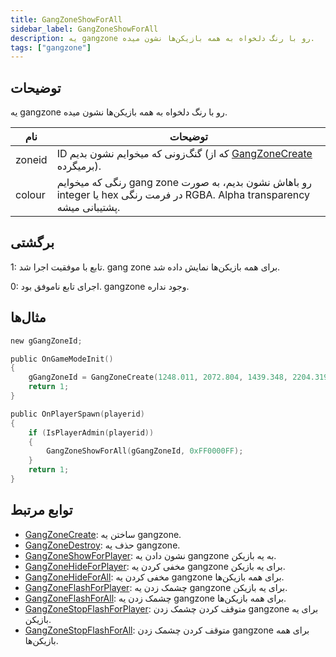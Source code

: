 ```yaml
---
title: GangZoneShowForAll
sidebar_label: GangZoneShowForAll
description: یه gangzone رو با رنگ دلخواه به همه بازیکن‌ها نشون میده.
tags: ["gangzone"]
---
```


## توضیحات

یه gangzone رو با رنگ دلخواه به همه بازیکن‌ها نشون میده.

| نام    | توضیحات                                                                                          |
| ------ | ------------------------------------------------------------------------------------------------ |
| zoneid | ID گنگ‌زونی که میخوایم نشون بدیم (که از [GangZoneCreate](GangZoneCreate) برمیگرده).               |
| colour | رنگی که میخوایم gang zone رو باهاش نشون بدیم، به صورت integer یا hex در فرمت رنگی RGBA. Alpha transparency پشتیبانی میشه. |

## برگشتی

1: تابع با موفقیت اجرا شد. gang zone برای همه بازیکن‌ها نمایش داده شد.

0: اجرای تابع ناموفق بود. gangzone وجود نداره.

## مثال‌ها

```c
new gGangZoneId;

public OnGameModeInit()
{
    gGangZoneId = GangZoneCreate(1248.011, 2072.804, 1439.348, 2204.319);
    return 1;
}

public OnPlayerSpawn(playerid)
{
    if (IsPlayerAdmin(playerid))
    {
        GangZoneShowForAll(gGangZoneId, 0xFF0000FF);
    }
    return 1;
}
```

## توابع مرتبط

- [GangZoneCreate](GangZoneCreate): ساختن یه gangzone.
- [GangZoneDestroy](GangZoneDestroy): حذف یه gangzone.
- [GangZoneShowForPlayer](GangZoneShowForPlayer): نشون دادن یه gangzone به یه بازیکن.
- [GangZoneHideForPlayer](GangZoneHideForPlayer): مخفی کردن یه gangzone برای یه بازیکن.
- [GangZoneHideForAll](GangZoneHideForAll): مخفی کردن یه gangzone برای همه بازیکن‌ها.
- [GangZoneFlashForPlayer](GangZoneFlashForPlayer): چشمک زدن یه gangzone برای یه بازیکن.
- [GangZoneFlashForAll](GangZoneFlashForAll): چشمک زدن یه gangzone برای همه بازیکن‌ها.
- [GangZoneStopFlashForPlayer](GangZoneStopFlashForPlayer): متوقف کردن چشمک زدن gangzone برای یه بازیکن.
- [GangZoneStopFlashForAll](GangZoneStopFlashForAll): متوقف کردن چشمک زدن gangzone برای همه بازیکن‌ها.